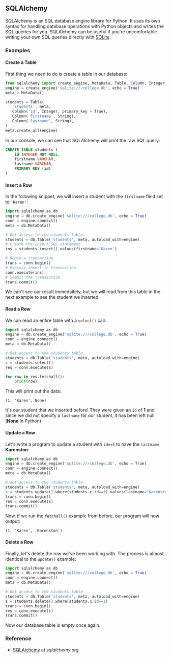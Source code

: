 ## SQLAlchemy

SQLAlchemy is an SQL database engine library for Python. It uses its own syntax for handling database operations with Python objects and writes the SQL queries for you. SQLAlchemy can be useful if you're uncomfortable writing your own SQL queries directly with [SQLite](/modules/sqlite/).

### Examples

#### Create a Table

First thing we need to do is create a table in our database:

```python
from sqlalchemy import create_engine, MetaData, Table, Column, Integer, String
engine = create_engine('sqlite:///college.db', echo = True)
meta = MetaData()

students = Table(
   'students', meta,
   Column('id', Integer, primary_key = True),
   Column('firstname', String),
   Column('lastname', String),
)
meta.create_all(engine)
```

In our console, we can see that SQLAlchemy will print the raw SQL query:

```sql
CREATE TABLE students (
    id INTEGER NOT NULL,
    firstname VARCHAR,
    lastname VARCHAR,
    PRIMARY KEY (id)
)
```

#### Insert a Row

In the following snippet, we will insert a student with the `firstname` field set to `'Karen'`:

```python
import sqlalchemy as db
engine = db.create_engine('sqlite:///college.db', echo = True)
conn = engine.connect()
meta = db.MetaData()

# Get access to the students table
students = db.Table('students', meta, autoload_with=engine)
# Create the insert SQL statement
ins = students.insert().values(firstname='Karen')

# Begin a transaction
trans = conn.begin()
# Execute insert in transaction
conn.execute(ins)
# Commit the transaction
trans.commit()
```

We can't see our result immedaitely, but we will read from this table in the next example to see the student we inserted:

#### Read a Row

We can read an entire table with a `select()` call:

```python
import sqlalchemy as db
engine = db.create_engine('sqlite:///college.db', echo = True)
conn = engine.connect()
meta = db.MetaData()

# Get access to the students table
students = db.Table('students', meta, autoload_with=engine)
s = students.select()
res = conn.execute(s)

for row in res.fetchall():
    print(row)
```

This will print out the data:

```text
(1, 'Karen', None)
```

It's our student that we inserted before! They were given an `id` of **1** and since we did not specify a `lastname` for our student, it has been left null (**None** in Python)

#### Update a Row

Let's write a program to update a student with `id==1` to have the `lastname` **Karenston**:

```python
import sqlalchemy as db
engine = db.create_engine('sqlite:///college.db', echo = True)
conn = engine.connect()
meta = db.MetaData()

# Get access to the students table
students = db.Table('students', meta, autoload_with=engine)
s = students.update().where(students.c.id==1).values(lastname='Karenston')
trans = conn.begin()
res = conn.execute(s)
trans.commit()
```

Now, if we run the `fetchall()` example from before, our program will now output:

```text
(1, 'Karen', 'Karenston')
```

#### Delete a Row

Finally, let's delete the row we've been working with. The process is almost identical to the `update()` example:

```python
import sqlalchemy as db
engine = db.create_engine('sqlite:///college.db', echo = True)
conn = engine.connect()
meta = db.MetaData()

# Get access to the students table
students = db.Table('students', meta, autoload_with=engine)
s = students.delete().where(students.c.id==1)
trans = conn.begin()
res = conn.execute(s)
trans.commit()
```

Now our database table is empty once again.

### Reference

-   [SQLAlchemy](https://www.sqlalchemy.org/) at _sqlalchemy.org_
